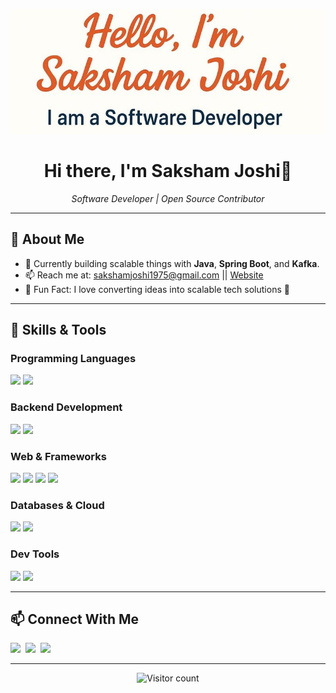 <p align="center">
  <img src="./banner.jpg" alt="saksham221201" />
</p>

<h1 align="center">Hi there, I'm Saksham Joshi👋</h1>

<p align="center">
  <i>Software Developer | Open Source Contributor</i>
</p>

---

## 🎯 About Me

- 🔭 Currently building scalable things with **Java**, **Spring Boot**, and **Kafka**.
- 📫 Reach me at: [sakshamjoshi1975@gmail.com](mailto:sakshamjoshi1975@gmail.com) || [Website](https://sakshamjoshi22.vercel.app/)
- 🧠 Fun Fact: I love converting ideas into scalable tech solutions 🚀

---

## 🧠 Skills & Tools

### Programming Languages  
<p>
  <img src="https://img.shields.io/badge/Java-ED8B00?style=flat&logo=java&logoColor=white"/>
  <img src="https://img.shields.io/badge/Python-3776AB?style=flat&logo=python&logoColor=white"/>
</p>

### Backend Development  
<p>
  <img src="https://img.shields.io/badge/-Spring%20Boot-%236DB33F.svg?style=flat&logo=springboot&logoColor=white"/>
  <img src="https://img.shields.io/badge/Apache%20Kafka-%23231F20.svg?style=flat&logo=apachekafka&logoColor=white"/>
</p>

### Web & Frameworks  
<p>
  <img src="https://img.shields.io/badge/HTML5-E34F26?style=flat&logo=html5&logoColor=white"/>
  <img src="https://img.shields.io/badge/CSS3-1572B6?style=flat&logo=css3&logoColor=white"/>
  <img src="https://img.shields.io/badge/Bootstrap-563D7C?style=flat&logo=bootstrap&logoColor=white"/>
  <img src="https://img.shields.io/badge/React-20232A?style=flat&logo=react&logoColor=61DAFB"/>
</p>

### Databases & Cloud  
<p>
  <img src="https://img.shields.io/badge/MySQL-4479A1?style=flat&logo=mysql&logoColor=white"/>
  <img src="https://img.shields.io/badge/MongoDB-4EA94B?style=flat&logo=mongodb&logoColor=white"/>
</p>

### Dev Tools  
<p>
  <img src="https://img.shields.io/badge/Git-F05032?style=flat&logo=git&logoColor=white"/>
  <img src="https://img.shields.io/badge/GitHub-181717?style=flat&logo=github&logoColor=white"/>
</p>

---

## 📫 Connect With Me

<p align="left">
  <a href="https://www.linkedin.com/in/saksham-joshi-a63388193/"><img width="32" src="https://raw.githubusercontent.com/rahulbanerjee26/githubAboutMeGenerator/main/icons/linked-in-alt.svg"></a>&nbsp;
  <a href="https://medium.com/@sakshamjoshi1975"><img width="32" src="https://raw.githubusercontent.com/rahulbanerjee26/githubAboutMeGenerator/main/icons/medium.svg"></a>&nbsp;
  <a href="mailto:sakshamjoshi1975@gmail.com"><img width="32" src="https://www.vectorlogo.zone/logos/gmail/gmail-icon.svg"></a>
</p>

---

<p align="center">
  <img src="https://estruyf-github.azurewebsites.net/api/VisitorHit?user=saksham221201&repo=saksham221201&countColor=%237B1E7A" alt="Visitor count"/>
</p>
